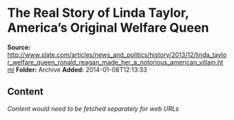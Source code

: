 # The Real Story of Linda Taylor, America’s Original Welfare Queen

**Source:** http://www.slate.com/articles/news_and_politics/history/2013/12/linda_taylor_welfare_queen_ronald_reagan_made_her_a_notorious_american_villain.html
**Folder:** Archive
**Added:** 2014-01-08T12:13:33




## Content
*Content would need to be fetched separately for web URLs*
